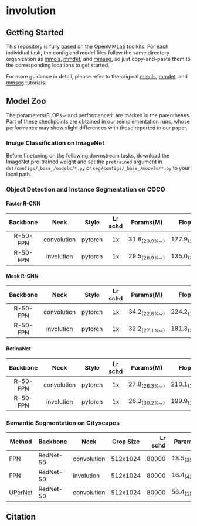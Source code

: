 # involution

## Getting Started

This repository is fully based on the [OpenMMLab](https://openmmlab.com/) toolkits. For each individual task, the config and model files follow the same directory organization as [mmcls](https://github.com/open-mmlab/mmclassification), [mmdet](https://github.com/open-mmlab/mmdetection), and [mmseg](https://github.com/open-mmlab/mmsegmentation), so just copy-and-paste them to the corresponding locations to get started.

For more guidance in detail, please refer to the original [mmcls](https://github.com/open-mmlab/mmclassification), [mmdet](https://github.com/open-mmlab/mmdetection), and [mmseg](https://github.com/open-mmlab/mmsegmentation) tutorials.

## Model Zoo

The parameters/FLOPs&#8595; and performance&#8593; are marked in the parentheses. Part of these checkpoints are obtained in our reimplementation runs, whose performance may show slight differences with those reported in our paper.

### Image Classification on ImageNet


Before finetuning on the following downstream tasks, download the ImageNet pre-trained weight and set the `pretrained` argument in `det/configs/_base_/models/*.py` or `seg/configs/_base_/models/*.py` to your local path.

### Object Detection and Instance Segmentation on COCO

#### Faster R-CNN
|    Backbone     |     Neck    |  Style  | Lr schd | Params(M) | Flops(G) | box AP | Config | Download |
| :-------------: | :---------: | :-----: | :-----: |:---------:|:--------:| :----: | :------: | :--------: |
|    R-50-FPN     | convolution | pytorch |   1x    | 31.6<sub>(23.9%&#8595;)</sub> | 177.9<sub>(14.1%&#8595;)</sub> | 39.5<sub>(1.8&#8593;)</sub>   | [config](https://github.com/d-li14/involution/blob/main/det/configs/involution/faster_rcnn_red50_fpn_1x_coco.py) | [model](https://hkustconnect-my.sharepoint.com/:u:/g/personal/dlibh_connect_ust_hk/ESOJAF74jK5HrevtBdMDku0Bgf71nC7F4UcMmGWER5z1_w?e=qGPdA5) &#124; [log](https://hkustconnect-my.sharepoint.com/:u:/g/personal/dlibh_connect_ust_hk/ESYSpzei_INMn1wu5qa0Su8B9YxXf_rOtib5xHjb1y2alA?e=Qn3lyd) |
|    R-50-FPN     |  involution | pytorch |   1x    | 29.5<sub>(28.9%&#8595;)</sub> | 135.0<sub>(34.8%&#8595;)</sub> | 40.2<sub>(2.5&#8593;)</sub>   | [config](https://github.com/d-li14/involution/blob/main/det/configs/involution/faster_rcnn_red50_neck_fpn_1x_coco.py) | [model](https://hkustconnect-my.sharepoint.com/:u:/g/personal/dlibh_connect_ust_hk/EV90stAJIXxEnDRe0QM0lvwB_jm9jwqwHoBOVVOqosPHJw?e=0QoikN) &#124; [log](https://hkustconnect-my.sharepoint.com/:u:/g/personal/dlibh_connect_ust_hk/Ec8z-SZbJTxJrAJ3FLq0PSsB1Q7T1dXLvhfHmegQqH7rqA?e=5O9jDY) |

#### Mask R-CNN
|    Backbone     |     Neck    |  Style  | Lr schd | Params(M) | Flops(G) | box AP | mask AP | Config | Download |
| :-------------: | :---------: | :-----: | :-----: |:---------:|:--------:| :----: | :-----: | :------: | :--------: |
|    R-50-FPN     | convolution | pytorch |   1x    | 34.2<sub>(22.6%&#8595;)</sub> | 224.2<sub>(11.5%&#8595;)</sub> | 39.9<sub>(1.5&#8593;)</sub>   | 35.7<sub>(<font color="#008000">0.8&#8593;</font>)</sub>    |  [config](https://github.com/d-li14/involution/blob/main/det/configs/involution/mask_rcnn_red50_fpn_1x_coco.py) | [model](https://hkustconnect-my.sharepoint.com/:u:/g/personal/dlibh_connect_ust_hk/EdheYm71X2pFu427_557zqcBmuKaLKEoU5R0Z2Kwo2alvg?e=qXShyW) &#124; [log](https://hkustconnect-my.sharepoint.com/:u:/g/personal/dlibh_connect_ust_hk/EQK-5qH_XxhHn4QnxmQbJ4cBL3sz9HqjS0EoybT2s1751g?e=4gpwK2) |
|    R-50-FPN     |  involution | pytorch |   1x    | 32.2<sub>(27.1%&#8595;)</sub> | 181.3<sub>(28.5%&#8595;)</sub> | 40.8<sub>(2.4&#8593;)</sub>   | 36.4<sub>(<font color="#008000">1.3&#8593;</font>)</sub>    |  [config](https://github.com/d-li14/involution/blob/main/det/configs/involution/mask_rcnn_red50_neck_fpn_1x_coco.py) | [model](https://hkustconnect-my.sharepoint.com/:u:/g/personal/dlibh_connect_ust_hk/EYYgUzXjJ3VBrscng-5QW_oB9wFK-dcqSDYB-LUXldFweg?e=idFEgd) &#124; [log](https://hkustconnect-my.sharepoint.com/:u:/g/personal/dlibh_connect_ust_hk/ETWdfYuhjY5AlGkUH11rLl4BLk9zsyKgwAbay47TYzIU-w?e=6ey6cD) |

#### RetinaNet
|    Backbone     |     Neck    |  Style  | Lr schd | Params(M) | Flops(G) | box AP | Config | Download |
| :-------------: | :---------: | :-----: | :-----: |:---------:|:--------:| :----: | :------: | :--------: |
|    R-50-FPN     | convolution | pytorch |   1x    | 27.8<sub>(26.3%&#8595;)</sub> | 210.1<sub>(12.2%&#8595;)</sub> | 38.2<sub>(1.6&#8593;)</sub>   | [config](https://github.com/d-li14/involution/blob/main/det/configs/involution/retinanet_red50_fpn_1x_coco.py) | [model](https://hkustconnect-my.sharepoint.com/:u:/g/personal/dlibh_connect_ust_hk/EfUY9orEyCVCsYMlcDhIZ2wBBDw7k1HqfTm9u11KfTopmA?e=4Jhu79) &#124; [log](https://hkustconnect-my.sharepoint.com/:u:/g/personal/dlibh_connect_ust_hk/EQQ_EVDmVg1FlfgpAu9NF5wB6xe6qnqaYWKJw9lL7kRxdw?e=fXxjPg) |
|    R-50-FPN     |  involution | pytorch |   1x    | 26.3<sub>(30.2%&#8595;)</sub> | 199.9<sub>(16.5%&#8595;)</sub> | 38.2<sub>(1.6&#8593;)</sub>   | [config](https://github.com/d-li14/involution/blob/main/det/configs/involution/retinanet_red50_neck_fpn_1x_coco.py) | [model](https://hkustconnect-my.sharepoint.com/:u:/g/personal/dlibh_connect_ust_hk/EedZ3bMWZkJIvKjyLkTZHksBc_8wdOMHhFZA7RDewjPO8g?e=jsSjYI) &#124; [log](https://hkustconnect-my.sharepoint.com/:u:/g/personal/dlibh_connect_ust_hk/ES7chxQh5-lGr5--GqroMScBKNTNACyvosdVuThPvkZGkg?e=CrlN9F) |


### Semantic Segmentation on Cityscapes

| Method | Backbone | Neck | Crop Size | Lr schd | Params(M) | Flops(G) | mIoU  | Config |                                                                                                                                                                               download                                                                                                                                                                               |
|--------|----------|------|-----------|--------:|:---------:|:--------:|------:|:------:|----------------------------------------------------------------------------------------------------------------------------------------------------------------------------------------------------------------------------------------------------------------------------------------------------------------------------------------------------------------------|
| FPN    | RedNet-50     | convolution | 512x1024  |   80000 | 18.5<sub>(35.1%&#8595;)</sub> | 293.9<sub>(19.0%&#8595;)</sub> | 78.0<sub>(3.6&#8593;)</sub> | [config](https://github.com/d-li14/involution/blob/main/seg/configs/involution/fpn_red50_512x1024_80k_cityscapes.py) | [model](https://hkustconnect-my.sharepoint.com/:u:/g/personal/dlibh_connect_ust_hk/EYstjiI28SJPohJE54wapFUBW5Wc95Di2Rsh0vf6K79vPw?e=lOvbkZ) &#124; [log](https://hkustconnect-my.sharepoint.com/:u:/g/personal/dlibh_connect_ust_hk/EXdupIgFuAlFuH854wThyXcBQTyL7YhK3wPYcR98rw7PJg?e=MyXx2w) |
| FPN    | RedNet-50     |  involution | 512x1024  |   80000 | 16.4<sub>(42.5%&#8595;)</sub> | 205.2<sub>(43.4%&#8595;)</sub> | 79.1<sub>(4.7&#8593;)</sub> | [config](https://github.com/d-li14/involution/blob/main/seg/configs/involution/fpn_red50_neck_512x1024_80k_cityscapes.py) | [model](https://hkustconnect-my.sharepoint.com/:u:/g/personal/dlibh_connect_ust_hk/EZzDyESh0ElFp2pIFL1xN70BAj1EyvhFyqi0g7Mp1OZxog?e=F7kZYH) &#124; [log](https://hkustconnect-my.sharepoint.com/:u:/g/personal/dlibh_connect_ust_hk/EXcP_3ujO_1Juj8ap7rqDJ8BWZDCyJL86BWjeZiJ_FfLOw?e=47lvtq) |
| UPerNet| RedNet-50     | convolution | 512x1024  |   80000 | 56.4<sub>(15.1%&#8595;)</sub> | 1825.6<sub>(3.6%&#8595;)</sub> | 80.6<sub>(2.4&#8593;)</sub> | [config](https://github.com/d-li14/involution/blob/main/seg/configs/involution/upernet_red50_512x1024_80k_cityscapes.py) | [model](https://hkustconnect-my.sharepoint.com/:u:/g/personal/dlibh_connect_ust_hk/Eb8-frsvSuNAm7qQ6-H2DtEBdACuf-mUOBhvE3YIOiobmA?e=Ibb2cN) &#124; [log](https://hkustconnect-my.sharepoint.com/:u:/g/personal/dlibh_connect_ust_hk/EWhyFAZpxfRBoFi1myoT-RMB6-HeaP7NjSv88YQve4bZkg?e=wC8ccl) |

## Citation
